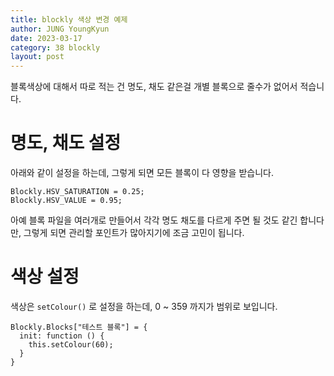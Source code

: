 ```yaml
---
title: blockly 색상 변경 예제
author: JUNG YoungKyun
date: 2023-03-17
category: 38 blockly
layout: post
---
```


블록색상에 대해서 따로 적는 건 명도, 채도 같은걸 개별 블록으로 줄수가 없어서 적습니다.

# 명도, 채도 설정

아래와 같이 설정을 하는데, 그렇게 되면 모든 블록이 다 영향을 받습니다.

```
Blockly.HSV_SATURATION = 0.25;
Blockly.HSV_VALUE = 0.95;
```

아예 블록 파일을 여러개로 만들어서 각각 명도 채도를 다르게 주면 될 것도 같긴 합니다만,
그렇게 되면 관리할 포인트가 많아지기에 조금 고민이 됩니다.

# 색상 설정

색상은 `setColour()` 로 설정을 하는데, 0 ~ 359 까지가 범위로 보입니다.

```
Blockly.Blocks["테스트 블록"] = {
  init: function () {
    this.setColour(60);
  }
}
```

